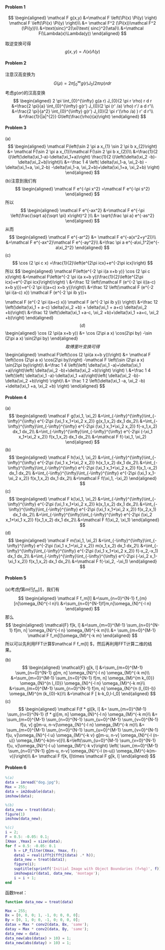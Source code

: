 #### Problem 1

$$
\begin{aligned}
\mathcal F g(x,y)
&=\mathcal F \left(\Pi(x) \Pi(y) \right)
\mathcal F \left(\Pi(x) \Pi(y) \right)\\
&= \mathcal F^2 (\Pi(x))\mathcal F^2 (\Pi(y))\\
&=\text{sinc}^2(\xi)\text{ sinc}^2(\eta)\\
&=\mathcal F(\Lambda(x)\Lambda(y))
\end{aligned}
$$

取逆变换可得
$$
g(x,y) = \Lambda(x)\Lambda(y)
$$



#### Problem 2

注意汉高变换为
$$
G(\rho)=2 \pi \int_{0}^{\infty} g(r) J_{0}(2 \pi r \rho) r d r
$$
考虑$g(ar)$的汉高变换
$$
\begin{aligned}
2 \pi \int_{0}^{\infty} g(a r) J_{0}(2 \pi r \rho) r d r
&=\frac{2 \pi}{a} \int_{0}^{\infty} g(r') J_{0}(2 \pi (r' /a) \rho) r'/ a d r'\\
&=\frac{2 \pi}{a^2} \int_{0}^{\infty} g(r') J_{0}(2 \pi r'(\rho /a) ) r' d r'\\
&=\frac{1}{|a|^{2}} G\left(\frac{\rho}{a}\right)
\end{aligned}
$$



#### Problem 3

(a)
$$
\begin{aligned}
\mathcal F\left(\sin 2 \pi a x_{1} \sin 2 \pi b x_{2}\right)
&= \mathcal F(\sin 2 \pi a x_{1})\mathcal F(\sin 2 \pi b x_{2})\\
&=\frac{1}{2 i}\left(\delta(\xi_1-a)-\delta(\xi_1+a)\right) \frac{1}{2 i}\left(\delta(\xi_2 -b)-\delta(\xi_2+b)\right)\\
&=-\frac 1 4 \left(
\delta(\xi_1-a, \xi_2-b) -\delta(\xi_1+a, \xi_2-b)
-\delta(\xi_1-a, \xi_2+b)+\delta(\xi_1+a, \xi_2+b)
\right)
\end{aligned}
$$
(b)注意到我们有
$$
\begin{aligned}
\mathcal F e^{-\pi x^2}
=\mathcal F e^{-\pi s^2}
\end{aligned}
$$
所以
$$
\begin{aligned}
\mathcal F e^{-ax^2}
&=\mathcal F e^{-\pi \left(\frac{\sqrt a}{\sqrt \pi} x\right)^2 }\\
&= \sqrt{\frac \pi a}  e^{-as^2}
\end{aligned}
$$
从而
$$
\begin{aligned}
\mathcal F e^{-ar^2}
&= \mathcal F e^{-a(x^2+y^2)}\\
&=\mathcal F e^{-ax^2}\mathcal F e^{-ay^2}\\
&=\frac \pi a e^{-a\xi_1^2}e^{-a\xi_2^2}
\end{aligned}
$$
(c)
$$
\cos (2 \pi c x) =\frac{1}{2}\left(e^{2\pi icx}+e^{-2\pi icx}\right)
$$
所以
$$
\begin{aligned}
\mathcal F\left(e^{-2 \pi i(a x+b y)} \cos (2 \pi c x)\right)
&=\mathcal F\left(e^{-2 \pi i(a x+b y)}\frac{1}{2}\left(e^{2\pi icx}+e^{-2\pi icx}\right)\right)
\\
&=\frac 12  \left(\mathcal F (e^{-2 \pi i((a-c) x+b y)})+e^{-2 \pi i((a+c) x+b y)}\right)\\
&=\frac 12 \left(\mathcal F  (e^{-2 \pi i(a-c) x})  \mathcal F (e^{-2 \pi ib y})+

\mathcal F  (e^{-2 \pi i(a+c) x})  \mathcal F (e^{-2 \pi ib y})
\right)\\
&=\frac 12 \left(\delta(\xi_1 + a-c) \delta(\xi_2 +b) + \delta(\xi_1 + a+c) \delta(\xi_2 +b)\right)\\
&=\frac 12 \left(\delta(\xi_1 +a-c, \xi_2 +b)+\delta(\xi_1 +a+c, \xi_2 +b)\right)
\end{aligned}
$$
(d)
$$
\begin{aligned}
\cos (2 \pi(a x+b y))
&= \cos (2\pi a x) \cos(2\pi by)
-\sin (2\pi a x) \sin(2\pi by)
\end{aligned}
$$
取傅里叶变换可得
$$
\begin{aligned}
\mathcal F\left(\cos (2 \pi(a x+b y))\right)
&=  \mathcal F \left(\cos (2\pi a x) \cos(2\pi by)\right)
-\mathcal F \left(\sin (2\pi a x) \sin(2\pi by)\right)\\
&=\frac 1 4 \left(\left( \delta(\xi_1 -a)+\delta(\xi_1 +a)\right)\left( \delta(\xi_2 -b)+\delta(\xi_2 +b)\right)  \right)
\\
&+\frac 1 4 \left(\left( \delta(\xi_1 -a)-\delta(\xi_1 +a)\right)\left( \delta(\xi_2 -b)-\delta(\xi_2 +b)\right)  \right)\\
&= \frac 1 2 \left(\delta(\xi_1 -a, \xi_2 -b) +\delta(\xi_1 +a, \xi_2 +b) \right)
\end{aligned}
$$



#### Problem 4

(a)
$$
\begin{aligned}
\mathcal F g(\xi_1, \xi_2)
&=\int_{-\infty}^{\infty}\int_{-\infty}^{\infty}
e^{-2\pi (\xi_1 x_1+\xi_2 x_2)}
g(x_1,x_2) dx_1 dx_2\\
&=\int_{-\infty}^{\infty}\int_{-\infty}^{\infty}
e^{-2\pi (\xi_1 x_1+\xi_2 x_2)}
f(-x_1,x_2) dx_1 dx_2\\
&=\int_{-\infty}^{\infty}\int_{-\infty}^{\infty}
e^{-2\pi (-\xi_1 x_1+\xi_2 x_2)}
f(x_1,x_2) dx_1 dx_2\\
&=\mathcal F  f(-\xi_1, \xi_2)
\end{aligned}
$$
(b)
$$
\begin{aligned}
\mathcal F h(\xi_1, \xi_2)
&=\int_{-\infty}^{\infty}\int_{-\infty}^{\infty}
e^{-2\pi (\xi_1 x_1+\xi_2 x_2)}
h(x_1,x_2) dx_1 dx_2\\
&=\int_{-\infty}^{\infty}\int_{-\infty}^{\infty}
e^{-2\pi (\xi_1 x_1+\xi_2 x_2)}
f(x_1,-x_2) dx_1 dx_2\\
&=\int_{-\infty}^{\infty}\int_{-\infty}^{\infty}
e^{-2\pi (\xi_1 x_1-\xi_2 x_2)}
f(x_1,x_2) dx_1 dx_2\\
&=\mathcal F  f(\xi_1, -\xi_2)
\end{aligned}
$$
(c)
$$
\begin{aligned}
\mathcal F k(\xi_1, \xi_2)
&=\int_{-\infty}^{\infty}\int_{-\infty}^{\infty}
e^{-2\pi (\xi_1 x_1+\xi_2 x_2)}
k(x_1,x_2) dx_1 dx_2\\
&=\int_{-\infty}^{\infty}\int_{-\infty}^{\infty}
e^{-2\pi (\xi_1 x_1+\xi_2 x_2)}
f(x_2,x_1) dx_1 dx_2\\
&=\int_{-\infty}^{\infty}\int_{-\infty}^{\infty}
e^{-2\pi (\xi_2 x_1+\xi_1 x_2)}
f(x_1,x_2) dx_1 dx_2\\
&=\mathcal F  f(\xi_2, \xi_1)
\end{aligned}
$$
(d)
$$
\begin{aligned}
\mathcal F m(\xi_1, \xi_2)
&=\int_{-\infty}^{\infty}\int_{-\infty}^{\infty}
e^{-2\pi (\xi_1 x_1+\xi_2 x_2)}
m(x_1,x_2) dx_1 dx_2\\
&=\int_{-\infty}^{\infty}\int_{-\infty}^{\infty}
e^{-2\pi (\xi_1 x_1+\xi_2 x_2)}
f(-x_2,-x_1) dx_1 dx_2\\
&=\int_{-\infty}^{\infty}\int_{-\infty}^{\infty}
e^{-2\pi (-\xi_2 x_1-\xi_1 x_2)}
f(x_1,x_2) dx_1 dx_2\\
&=\mathcal F  f(-\xi_2, -\xi_1)
\end{aligned}
$$



#### Problem 5

(a)考虑$f$第$m$行$f_m[l]$，我们有
$$
\begin{aligned}
\mathcal F f_m[l] 
&=\sum_{n=0}^{N-1} f_{m}[n]\omega_{N}^{-l n}\\
&=\sum_{n=0}^{N-1}f[m,n]\omega_{N}^{-l n}
\end{aligned}
$$
那么
$$
\begin{aligned}
\mathcal{F} f[k, l]
&=\sum_{m=0}^{M-1} \sum_{n=0}^{N-1} f[m, n] \omega_{N}^{-l n} \omega_{M}^{-k m}\\
&= \sum_{m=0}^{M-1}   \mathcal F f_m[l]\omega_{M}^{-k m}
\end{aligned}
$$
所以可以先利用FFT计算$\mathcal F f_m[l] $，然后再利用FFT计算二维的结果。

(b)
$$
\begin{aligned}
\mathcal{F} g[k, l]
&=\sum_{m=0}^{M-1} \sum_{n=0}^{N-1} g[m, n] \omega_{N}^{-l n} \omega_{M}^{-k m}\\
&=\sum_{m=0}^{M-1} \sum_{n=0}^{N-1} f[m, n] \omega_{M}^{m k_{0}} \omega_{N}^{n l_{0}} \omega_{N}^{-l n} \omega_{M}^{-k m}\\
&=\sum_{m=0}^{M-1} \sum_{n=0}^{N-1} f[m, n]  \omega_{N}^{n (l_{0}-l)} 
\omega_{M}^{m (k_{0}-k)}\\
&=\mathcal F [ k-k_0,l-l_0]
\end{aligned}
$$
(c)
$$
\begin{aligned}
\mathcal F(f * g)[k, l]
&= \sum_{m=0}^{M-1} \sum_{n=0}^{N-1} (f * g)[m, n] \omega_{N}^{-l n} \omega_{M}^{-k m}\\
&= \sum_{m=0}^{M-1} \sum_{n=0}^{N-1} \sum_{u=0}^{M-1} \sum_{v=0}^{N-1} f[u, v] g[m-u, n-v]\omega_{N}^{-l n} \omega_{M}^{-k m}\\
&=  \sum_{m=0}^{M-1} \sum_{n=0}^{N-1} \sum_{u=0}^{M-1} \sum_{v=0}^{N-1} 
f[u, v]\omega_{N}^{-l u} \omega_{M}^{-k v} g[m-u, n-v] 
\omega_{N}^{-l (n-u)} \omega_{M}^{-k(m-v)}\\
&=\left(\sum_{u=0}^{M-1} \sum_{v=0}^{N-1} 
f[u, v]\omega_{N}^{-l u} \omega_{M}^{-k v}\right)
\left( \sum_{m=0}^{M-1} \sum_{n=0}^{N-1}
g[m-u, n-v] 
\omega_{N}^{-l (n-u)} \omega_{M}^{-k(m-v)}\right)\\
&= \mathcal F f[k, l]\times \mathcal F g[k, l]
\end{aligned}
$$



#### Problem 6

```matlab
%(a)
data = imread("dog.jpg");
Max = 255;
data = im2double(data);
imshow(data);

%(b)
data_new = treat(data);
figure(1)
imshow(data_new);

%(c)
i = 2;
F = 0.5: -0.05: 0.1;
[Xmax ,Ymax] = size(data);
for f = 0.5: -0.05: 0.1
    h = LP_filter(Xmax, Ymax, f);
    data1 = real(ifft2(fft2(data) .* h));
    data_new = treat(data1);
    figure(i);
    suptitle(sprintf('Initial Image with Object Boundaries (f=%g)', f));
    imshowpair(data1, data_new, 'montage');
    i = i + 1;
end
```

函数treat：

```matlab
function data_new = treat(data)

Max = 255;
Bx = [0, 0, 0; 1, -1, 0; 0, 0, 0];
By = [0, 1, 0; 0, -1, 0; 0, 0, 0];
datax = Max * conv2(data, Bx, 'same');
datay = Max * conv2(data, By, 'same');
data_new = data;
data_new(abs(datax) > 10) = 1;
data_new(abs(datay) > 10) = 1;
```

